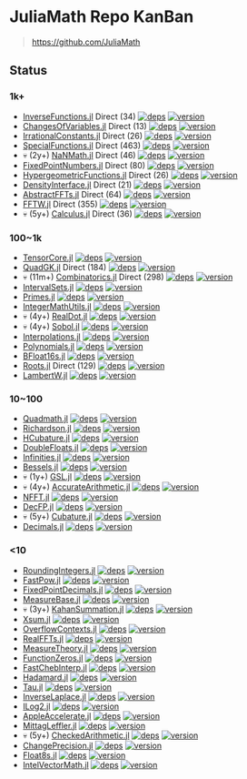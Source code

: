 # JuliaMath Repo KanBan

> https://github.com/JuliaMath

## Status

### 1k+

- [InverseFunctions.jl](https://github.com/JuliaMath/InverseFunctions.jl)
    Direct (34)
    [![deps](https://juliahub.com/docs/General/InverseFunctions/stable/deps.svg)](https://juliahub.com/ui/Packages/General/InverseFunctions?t=2)
    [![version](https://juliahub.com/docs/General/InverseFunctions/stable/version.svg)](https://juliahub.com/ui/Packages/General/InverseFunctions)
- [ChangesOfVariables.jl](https://github.com/JuliaMath/ChangesOfVariables.jl)
    Direct (13)
    [![deps](https://juliahub.com/docs/General/ChangesOfVariables/stable/deps.svg)](https://juliahub.com/ui/Packages/General/ChangesOfVariables?t=2)
    [![version](https://juliahub.com/docs/General/ChangesOfVariables/stable/version.svg)](https://juliahub.com/ui/Packages/General/ChangesOfVariables)
- [IrrationalConstants.jl](https://github.com/JuliaMath/IrrationalConstants.jl)
    Direct (26)
    [![deps](https://juliahub.com/docs/General/IrrationalConstants/stable/deps.svg)](https://juliahub.com/ui/Packages/General/IrrationalConstants?t=2)
    [![version](https://juliahub.com/docs/General/IrrationalConstants/stable/version.svg)](https://juliahub.com/ui/Packages/General/IrrationalConstants)
- [SpecialFunctions.jl](https://github.com/JuliaMath/SpecialFunctions.jl)
    Direct (463)
    [![deps](https://juliahub.com/docs/General/SpecialFunctions/stable/deps.svg)](https://juliahub.com/ui/Packages/General/SpecialFunctions?t=2)
    [![version](https://juliahub.com/docs/General/SpecialFunctions/stable/version.svg)](https://juliahub.com/ui/Packages/General/SpecialFunctions)
- 💀 (2y+) [NaNMath.jl](https://github.com/JuliaMath/NaNMath.jl)
    Direct (46)
    [![deps](https://juliahub.com/docs/General/NaNMath/stable/deps.svg)](https://juliahub.com/ui/Packages/General/NaNMath?t=2)
    [![version](https://juliahub.com/docs/General/NaNMath/stable/version.svg)](https://juliahub.com/ui/Packages/General/NaNMath)
- [FixedPointNumbers.jl](https://github.com/JuliaMath/FixedPointNumbers.jl)
    Direct (80)
    [![deps](https://juliahub.com/docs/General/FixedPointNumbers/stable/deps.svg)](https://juliahub.com/ui/Packages/General/FixedPointNumbers?t=2)
    [![version](https://juliahub.com/docs/General/FixedPointNumbers/stable/version.svg)](https://juliahub.com/ui/Packages/General/FixedPointNumbers)
- [HypergeometricFunctions.jl](https://github.com/JuliaMath/HypergeometricFunctions.jl)
    Direct (26)
    [![deps](https://juliahub.com/docs/General/HypergeometricFunctions/stable/deps.svg)](https://juliahub.com/ui/Packages/General/HypergeometricFunctions?t=2)
    [![version](https://juliahub.com/docs/General/HypergeometricFunctions/stable/version.svg)](https://juliahub.com/ui/Packages/General/HypergeometricFunctions)
- [DensityInterface.jl](https://github.com/JuliaMath/DensityInterface.jl)
    Direct (21)
    [![deps](https://juliahub.com/docs/General/DensityInterface/stable/deps.svg)](https://juliahub.com/ui/Packages/General/DensityInterface?t=2)
    [![version](https://juliahub.com/docs/General/DensityInterface/stable/version.svg)](https://juliahub.com/ui/Packages/General/DensityInterface)
- [AbstractFFTs.jl](https://github.com/JuliaMath/AbstractFFTs.jl)
    Direct (64)
    [![deps](https://juliahub.com/docs/General/AbstractFFTs/stable/deps.svg)](https://juliahub.com/ui/Packages/General/AbstractFFTs?t=2)
    [![version](https://juliahub.com/docs/General/AbstractFFTs/stable/version.svg)](https://juliahub.com/ui/Packages/General/AbstractFFTs)
- [FFTW.jl](https://github.com/JuliaMath/FFTW.jl)
    Direct (355)
    [![deps](https://juliahub.com/docs/General/FFTW/stable/deps.svg)](https://juliahub.com/ui/Packages/General/FFTW?t=2)
    [![version](https://juliahub.com/docs/General/FFTW/stable/version.svg)](https://juliahub.com/ui/Packages/General/FFTW)
- 💀 (5y+) [Calculus.jl](https://github.com/JuliaMath/Calculus.jl)
    Direct (36)
    [![deps](https://juliahub.com/docs/General/Calculus/stable/deps.svg)](https://juliahub.com/ui/Packages/General/Calculus?t=2)
    [![version](https://juliahub.com/docs/General/Calculus/stable/version.svg)](https://juliahub.com/ui/Packages/General/Calculus)


### 100~1k

- [TensorCore.jl](https://github.com/JuliaMath/TensorCore.jl)
    [![deps](https://juliahub.com/docs/General/TensorCore/stable/deps.svg)](https://juliahub.com/ui/Packages/General/TensorCore?t=2)
    [![version](https://juliahub.com/docs/General/TensorCore/stable/version.svg)](https://juliahub.com/ui/Packages/General/TensorCore)
- [QuadGK.jl](https://github.com/JuliaMath/QuadGK.jl)
    Direct (184)
    [![deps](https://juliahub.com/docs/General/QuadGK/stable/deps.svg)](https://juliahub.com/ui/Packages/General/QuadGK?t=2)
    [![version](https://juliahub.com/docs/General/QuadGK/stable/version.svg)](https://juliahub.com/ui/Packages/General/QuadGK)
- 💀 (11m+) [Combinatorics.jl](https://github.com/JuliaMath/Combinatorics.jl)
    Direct (298)
    [![deps](https://juliahub.com/docs/General/Combinatorics/stable/deps.svg)](https://juliahub.com/ui/Packages/General/Combinatorics?t=2)
    [![version](https://juliahub.com/docs/General/Combinatorics/stable/version.svg)](https://juliahub.com/ui/Packages/General/Combinatorics)
- [IntervalSets.jl](https://github.com/JuliaMath/IntervalSets.jl)
    [![deps](https://juliahub.com/docs/General/IntervalSets/stable/deps.svg)](https://juliahub.com/ui/Packages/General/IntervalSets?t=2)
    [![version](https://juliahub.com/docs/General/IntervalSets/stable/version.svg)](https://juliahub.com/ui/Packages/General/IntervalSets)
- [Primes.jl](https://github.com/JuliaMath/Primes.jl)
    [![deps](https://juliahub.com/docs/General/Primes/stable/deps.svg)](https://juliahub.com/ui/Packages/General/Primes?t=2)
    [![version](https://juliahub.com/docs/General/Primes/stable/version.svg)](https://juliahub.com/ui/Packages/General/Primes)
- [IntegerMathUtils.jl](https://github.com/JuliaMath/IntegerMathUtils.jl)
    [![deps](https://juliahub.com/docs/General/IntegerMathUtils/stable/deps.svg)](https://juliahub.com/ui/Packages/General/IntegerMathUtils?t=2)
    [![version](https://juliahub.com/docs/General/IntegerMathUtils/stable/version.svg)](https://juliahub.com/ui/Packages/General/IntegerMathUtils)
- 💀 (4y+) [RealDot.jl](https://github.com/JuliaMath/RealDot.jl)
    [![deps](https://juliahub.com/docs/General/RealDot/stable/deps.svg)](https://juliahub.com/ui/Packages/General/RealDot?t=2)
    [![version](https://juliahub.com/docs/General/RealDot/stable/version.svg)](https://juliahub.com/ui/Packages/General/RealDot)
- 💀 (4y+) [Sobol.jl](https://github.com/JuliaMath/Sobol.jl)
    [![deps](https://juliahub.com/docs/General/Sobol/stable/deps.svg)](https://juliahub.com/ui/Packages/General/Sobol?t=2)
    [![version](https://juliahub.com/docs/General/Sobol/stable/version.svg)](https://juliahub.com/ui/Packages/General/Sobol)
- [Interpolations.jl](https://github.com/JuliaMath/Interpolations.jl)
    [![deps](https://juliahub.com/docs/General/Interpolations/stable/deps.svg)](https://juliahub.com/ui/Packages/General/Interpolations?t=2)
    [![version](https://juliahub.com/docs/General/Interpolations/stable/version.svg)](https://juliahub.com/ui/Packages/General/Interpolations)
- [Polynomials.jl](https://github.com/JuliaMath/Polynomials.jl)
    [![deps](https://juliahub.com/docs/General/Polynomials/stable/deps.svg)](https://juliahub.com/ui/Packages/General/Polynomials?t=2)
    [![version](https://juliahub.com/docs/General/Polynomials/stable/version.svg)](https://juliahub.com/ui/Packages/General/Polynomials)
- [BFloat16s.jl](https://github.com/JuliaMath/BFloat16s.jl)
    [![deps](https://juliahub.com/docs/General/BFloat16s/stable/deps.svg)](https://juliahub.com/ui/Packages/General/BFloat16s?t=2)
    [![version](https://juliahub.com/docs/General/BFloat16s/stable/version.svg)](https://juliahub.com/ui/Packages/General/BFloat16s)
- [Roots.jl](https://github.com/JuliaMath/Roots.jl)
    Direct (129)
    [![deps](https://juliahub.com/docs/General/Roots/stable/deps.svg)](https://juliahub.com/ui/Packages/General/Roots?t=2)
    [![version](https://juliahub.com/docs/General/Roots/stable/version.svg)](https://juliahub.com/ui/Packages/General/Roots)
- [LambertW.jl](https://github.com/JuliaMath/LambertW.jl)
    [![deps](https://juliahub.com/docs/General/LambertW/stable/deps.svg)](https://juliahub.com/ui/Packages/General/LambertW?t=2)
    [![version](https://juliahub.com/docs/General/LambertW/stable/version.svg)](https://juliahub.com/ui/Packages/General/LambertW)


### 10~100

- [Quadmath.jl](https://github.com/JuliaMath/Quadmath.jl)
    [![deps](https://juliahub.com/docs/General/Quadmath/stable/deps.svg)](https://juliahub.com/ui/Packages/General/Quadmath?t=2)
    [![version](https://juliahub.com/docs/General/Quadmath/stable/version.svg)](https://juliahub.com/ui/Packages/General/Quadmath)
- [Richardson.jl](https://github.com/JuliaMath/Richardson.jl)
    [![deps](https://juliahub.com/docs/General/Richardson/stable/deps.svg)](https://juliahub.com/ui/Packages/General/Richardson?t=2)
    [![version](https://juliahub.com/docs/General/Richardson/stable/version.svg)](https://juliahub.com/ui/Packages/General/Richardson)
- [HCubature.jl](https://github.com/JuliaMath/HCubature.jl)
    [![deps](https://juliahub.com/docs/General/HCubature/stable/deps.svg)](https://juliahub.com/ui/Packages/General/HCubature?t=2)
    [![version](https://juliahub.com/docs/General/HCubature/stable/version.svg)](https://juliahub.com/ui/Packages/General/HCubature)
- [DoubleFloats.jl](https://github.com/JuliaMath/DoubleFloats.jl)
    [![deps](https://juliahub.com/docs/General/DoubleFloats/stable/deps.svg)](https://juliahub.com/ui/Packages/General/DoubleFloats?t=2)
    [![version](https://juliahub.com/docs/General/DoubleFloats/stable/version.svg)](https://juliahub.com/ui/Packages/General/DoubleFloats)
- [Infinities.jl](https://github.com/JuliaMath/Infinities.jl)
    [![deps](https://juliahub.com/docs/General/Infinities/stable/deps.svg)](https://juliahub.com/ui/Packages/General/Infinities?t=2)
    [![version](https://juliahub.com/docs/General/Infinities/stable/version.svg)](https://juliahub.com/ui/Packages/General/Infinities)
- [Bessels.jl](https://github.com/JuliaMath/Bessels.jl)
    [![deps](https://juliahub.com/docs/General/Bessels/stable/deps.svg)](https://juliahub.com/ui/Packages/General/Bessels?t=2)
    [![version](https://juliahub.com/docs/General/Bessels/stable/version.svg)](https://juliahub.com/ui/Packages/General/Bessels)
- 💀 (1y+) [GSL.jl](https://github.com/JuliaMath/GSL.jl)
    [![deps](https://juliahub.com/docs/General/GSL/stable/deps.svg)](https://juliahub.com/ui/Packages/General/GSL?t=2)
    [![version](https://juliahub.com/docs/General/GSL/stable/version.svg)](https://juliahub.com/ui/Packages/General/GSL)
- 💀 (4y+) [AccurateArithmetic.jl](https://github.com/JuliaMath/AccurateArithmetic.jl)
    [![deps](https://juliahub.com/docs/General/AccurateArithmetic/stable/deps.svg)](https://juliahub.com/ui/Packages/General/AccurateArithmetic?t=2)
    [![version](https://juliahub.com/docs/General/AccurateArithmetic/stable/version.svg)](https://juliahub.com/ui/Packages/General/AccurateArithmetic)
- [NFFT.jl](https://github.com/JuliaMath/NFFT.jl)
    [![deps](https://juliahub.com/docs/General/NFFT/stable/deps.svg)](https://juliahub.com/ui/Packages/General/NFFT?t=2)
    [![version](https://juliahub.com/docs/General/NFFT/stable/version.svg)](https://juliahub.com/ui/Packages/General/NFFT)
- [DecFP.jl](https://github.com/JuliaMath/DecFP.jl)
    [![deps](https://juliahub.com/docs/General/DecFP/stable/deps.svg)](https://juliahub.com/ui/Packages/General/DecFP?t=2)
    [![version](https://juliahub.com/docs/General/DecFP/stable/version.svg)](https://juliahub.com/ui/Packages/General/DecFP)
- 💀 (5y+) [Cubature.jl](https://github.com/JuliaMath/Cubature.jl)
    [![deps](https://juliahub.com/docs/General/Cubature/stable/deps.svg)](https://juliahub.com/ui/Packages/General/Cubature?t=2)
    [![version](https://juliahub.com/docs/General/Cubature/stable/version.svg)](https://juliahub.com/ui/Packages/General/Cubature)
- [Decimals.jl](https://github.com/JuliaMath/Decimals.jl)
    [![deps](https://juliahub.com/docs/General/Decimals/stable/deps.svg)](https://juliahub.com/ui/Packages/General/Decimals?t=2)
    [![version](https://juliahub.com/docs/General/Decimals/stable/version.svg)](https://juliahub.com/ui/Packages/General/Decimals)


### <10

- [RoundingIntegers.jl](https://github.com/JuliaMath/RoundingIntegers.jl)
    [![deps](https://juliahub.com/docs/General/RoundingIntegers/stable/deps.svg)](https://juliahub.com/ui/Packages/General/RoundingIntegers?t=2)
    [![version](https://juliahub.com/docs/General/RoundingIntegers/stable/version.svg)](https://juliahub.com/ui/Packages/General/RoundingIntegers)
- [FastPow.jl](https://github.com/JuliaMath/FastPow.jl)
    [![deps](https://juliahub.com/docs/General/FastPow/stable/deps.svg)](https://juliahub.com/ui/Packages/General/FastPow?t=2)
    [![version](https://juliahub.com/docs/General/FastPow/stable/version.svg)](https://juliahub.com/ui/Packages/General/FastPow)
- [FixedPointDecimals.jl](https://github.com/JuliaMath/FixedPointDecimals.jl)
    [![deps](https://juliahub.com/docs/General/FixedPointDecimals/stable/deps.svg)](https://juliahub.com/ui/Packages/General/FixedPointDecimals?t=2)
    [![version](https://juliahub.com/docs/General/FixedPointDecimals/stable/version.svg)](https://juliahub.com/ui/Packages/General/FixedPointDecimals)
- [MeasureBase.jl](https://github.com/JuliaMath/MeasureBase.jl)
    [![deps](https://juliahub.com/docs/General/MeasureBase/stable/deps.svg)](https://juliahub.com/ui/Packages/General/MeasureBase?t=2)
    [![version](https://juliahub.com/docs/General/MeasureBase/stable/version.svg)](https://juliahub.com/ui/Packages/General/MeasureBase)
- 💀 (3y+) [KahanSummation.jl](https://github.com/JuliaMath/KahanSummation.jl)
    [![deps](https://juliahub.com/docs/General/KahanSummation/stable/deps.svg)](https://juliahub.com/ui/Packages/General/KahanSummation?t=2)
    [![version](https://juliahub.com/docs/General/KahanSummation/stable/version.svg)](https://juliahub.com/ui/Packages/General/KahanSummation)
- [Xsum.jl](https://github.com/JuliaMath/Xsum.jl)
    [![deps](https://juliahub.com/docs/General/Xsum/stable/deps.svg)](https://juliahub.com/ui/Packages/General/Xsum?t=2)
    [![version](https://juliahub.com/docs/General/Xsum/stable/version.svg)](https://juliahub.com/ui/Packages/General/Xsum)
- [OverflowContexts.jl](https://github.com/JuliaMath/OverflowContexts.jl)
    [![deps](https://juliahub.com/docs/General/OverflowContexts/stable/deps.svg)](https://juliahub.com/ui/Packages/General/OverflowContexts?t=2)
    [![version](https://juliahub.com/docs/General/OverflowContexts/stable/version.svg)](https://juliahub.com/ui/Packages/General/OverflowContexts)
- [RealFFTs.jl](https://github.com/JuliaMath/RealFFTs.jl)
    [![deps](https://juliahub.com/docs/General/RealFFTs/stable/deps.svg)](https://juliahub.com/ui/Packages/General/RealFFTs?t=2)
    [![version](https://juliahub.com/docs/General/RealFFTs/stable/version.svg)](https://juliahub.com/ui/Packages/General/RealFFTs)
- [MeasureTheory.jl](https://github.com/JuliaMath/MeasureTheory.jl)
    [![deps](https://juliahub.com/docs/General/MeasureTheory/stable/deps.svg)](https://juliahub.com/ui/Packages/General/MeasureTheory?t=2)
    [![version](https://juliahub.com/docs/General/MeasureTheory/stable/version.svg)](https://juliahub.com/ui/Packages/General/MeasureTheory)
- [FunctionZeros.jl](https://github.com/JuliaMath/FunctionZeros.jl)
    [![deps](https://juliahub.com/docs/General/FunctionZeros/stable/deps.svg)](https://juliahub.com/ui/Packages/General/FunctionZeros?t=2)
    [![version](https://juliahub.com/docs/General/FunctionZeros/stable/version.svg)](https://juliahub.com/ui/Packages/General/FunctionZeros)
- [FastChebInterp.jl](https://github.com/JuliaMath/FastChebInterp.jl)
    [![deps](https://juliahub.com/docs/General/FastChebInterp/stable/deps.svg)](https://juliahub.com/ui/Packages/General/FastChebInterp?t=2)
    [![version](https://juliahub.com/docs/General/FastChebInterp/stable/version.svg)](https://juliahub.com/ui/Packages/General/FastChebInterp)
- [Hadamard.jl](https://github.com/JuliaMath/Hadamard.jl)
    [![deps](https://juliahub.com/docs/General/Hadamard/stable/deps.svg)](https://juliahub.com/ui/Packages/General/Hadamard?t=2)
    [![version](https://juliahub.com/docs/General/Hadamard/stable/version.svg)](https://juliahub.com/ui/Packages/General/Hadamard)
- [Tau.jl](https://github.com/JuliaMath/Tau.jl)
    [![deps](https://juliahub.com/docs/General/Tau/stable/deps.svg)](https://juliahub.com/ui/Packages/General/Tau?t=2)
    [![version](https://juliahub.com/docs/General/Tau/stable/version.svg)](https://juliahub.com/ui/Packages/General/Tau)
- [InverseLaplace.jl](https://github.com/JuliaMath/InverseLaplace.jl)
    [![deps](https://juliahub.com/docs/General/InverseLaplace/stable/deps.svg)](https://juliahub.com/ui/Packages/General/InverseLaplace?t=2)
    [![version](https://juliahub.com/docs/General/InverseLaplace/stable/version.svg)](https://juliahub.com/ui/Packages/General/InverseLaplace)
- [ILog2.jl](https://github.com/JuliaMath/ILog2.jl)
    [![deps](https://juliahub.com/docs/General/ILog2/stable/deps.svg)](https://juliahub.com/ui/Packages/General/ILog2?t=2)
    [![version](https://juliahub.com/docs/General/ILog2/stable/version.svg)](https://juliahub.com/ui/Packages/General/ILog2)
- [AppleAccelerate.jl](https://github.com/JuliaMath/AppleAccelerate.jl)
    [![deps](https://juliahub.com/docs/General/AppleAccelerate/stable/deps.svg)](https://juliahub.com/ui/Packages/General/AppleAccelerate?t=2)
    [![version](https://juliahub.com/docs/General/AppleAccelerate/stable/version.svg)](https://juliahub.com/ui/Packages/General/AppleAccelerate)
- [MittagLeffler.jl](https://github.com/JuliaMath/MittagLeffler.jl)
    [![deps](https://juliahub.com/docs/General/MittagLeffler/stable/deps.svg)](https://juliahub.com/ui/Packages/General/MittagLeffler?t=2)
    [![version](https://juliahub.com/docs/General/MittagLeffler/stable/version.svg)](https://juliahub.com/ui/Packages/General/MittagLeffler)
- 💀 (5y+) [CheckedArithmetic.jl](https://github.com/JuliaMath/CheckedArithmetic.jl)
    [![deps](https://juliahub.com/docs/General/CheckedArithmetic/stable/deps.svg)](https://juliahub.com/ui/Packages/General/CheckedArithmetic?t=2)
    [![version](https://juliahub.com/docs/General/CheckedArithmetic/stable/version.svg)](https://juliahub.com/ui/Packages/General/CheckedArithmetic)
- [ChangePrecision.jl](https://github.com/JuliaMath/ChangePrecision.jl)
    [![deps](https://juliahub.com/docs/General/ChangePrecision/stable/deps.svg)](https://juliahub.com/ui/Packages/General/ChangePrecision?t=2)
    [![version](https://juliahub.com/docs/General/ChangePrecision/stable/version.svg)](https://juliahub.com/ui/Packages/General/ChangePrecision)
- [Float8s.jl](https://github.com/JuliaMath/Float8s.jl)
    [![deps](https://juliahub.com/docs/General/Float8s/stable/deps.svg)](https://juliahub.com/ui/Packages/General/Float8s?t=2)
    [![version](https://juliahub.com/docs/General/Float8s/stable/version.svg)](https://juliahub.com/ui/Packages/General/Float8s)
- [IntelVectorMath.jl](https://github.com/JuliaMath/IntelVectorMath.jl)
    [![deps](https://juliahub.com/docs/General/IntelVectorMath/stable/deps.svg)](https://juliahub.com/ui/Packages/General/IntelVectorMath?t=2)
    [![version](https://juliahub.com/docs/General/IntelVectorMath/stable/version.svg)](https://juliahub.com/ui/Packages/General/IntelVectorMath)
